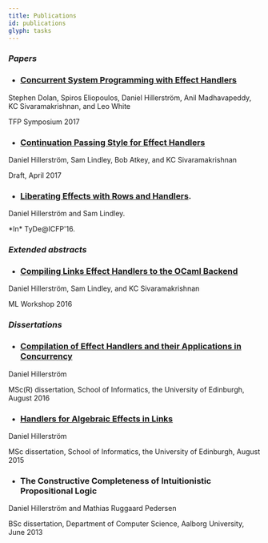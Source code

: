 ```yaml
---
title: Publications
id: publications
glyph: tasks
---
```


### *Papers*

* ### [Concurrent System Programming with Effect Handlers](papers/conc_system_prog_handlers-draft-may2017.pdf)
<p>Stephen Dolan, Spiros Eliopoulos, Daniel Hillerström, Anil Madhavapeddy, KC Sivaramakrishnan, and Leo White</p>
<p>TFP Symposium 2017</p>

* ### [Continuation Passing Style for Effect Handlers](papers/cps-handlers-draft-april2017.pdf)
<p>Daniel Hillerström, Sam Lindley, Bob Atkey, and KC Sivaramakrishnan</p>
<p>Draft, April 2017</p>

* ### [Liberating Effects with Rows and Handlers](papers/liberating_effects-tyde2016.pdf).
<p>Daniel Hillerström and Sam Lindley.</p>
<p>*In* TyDe@ICFP'16.</p>

### *Extended abstracts*

* ### [Compiling Links Effect Handlers to the OCaml Backend](papers/mlabstract2016.pdf)
<p>Daniel Hillerström, Sam Lindley, and KC Sivaramakrishnan</p>
<p>ML Workshop 2016</p>

### *Dissertations*

* ### [Compilation of Effect Handlers and their Applications in Concurrency](papers/thesis2016.pdf)
<p>Daniel Hillerström</p>
<p>MSc(R) dissertation, School of Informatics, the University of Edinburgh, August 2016</p>

* ### [Handlers for Algebraic Effects in Links](papers/thesis2015.pdf)
<p>Daniel Hillerström</p>
<p>MSc dissertation, School of Informatics, the University of Edinburgh, August 2015</p>

* ### The Constructive Completeness of Intuitionistic Propositional Logic
<p>Daniel Hillerström and Mathias Ruggaard Pedersen</p>
<p>BSc dissertation, Department of Computer Science, Aalborg University, June 2013</p>